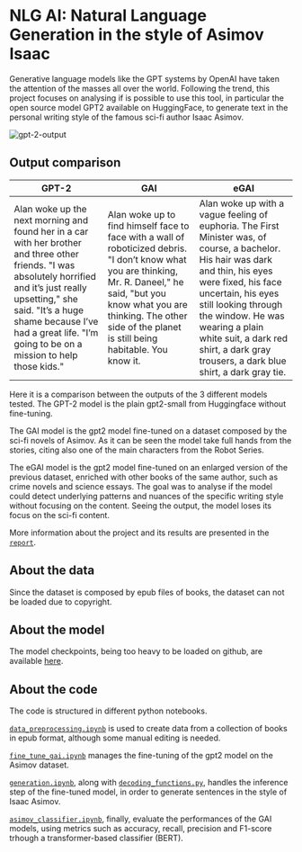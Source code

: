 # NLG AI: Natural Language Generation in the style of Asimov Isaac 
Generative language models like the GPT systems by OpenAI have taken the attention of the masses all over the world. Following the trend, this project focuses on analysing if is possible to use this tool, in particular the open source model GPT2 available on HuggingFace, to generate text in the personal writing style of the famous sci-fi author Isaac Asimov.

![gpt-2-output](https://github.com/LucaCorvitto/GAI_gpt2/assets/87773518/0acbc5fd-3364-42aa-a38c-8fbd9e1419a1)

## Output comparison
| GPT-2 |  GAI  | eGAI  |
| ----- | ----  | ----- |
| Alan woke up the next morning and found her in a car with her brother and three other friends. "I was absolutely horrified and it’s just really upsetting," she said. "It’s a huge shame because I’ve had a great life. "I’m going to be on a mission to help those kids." | Alan woke up to find himself face to face with a wall of roboticized debris. "I don’t know what you are thinking, Mr. R. Daneel," he said, "but you know what you are thinking. The other side of the planet is still being habitable. You know it. |  Alan woke up with a vague feeling of euphoria. The First Minister was, of course, a bachelor. His hair was dark and thin, his eyes were fixed, his face uncertain, his eyes still looking through the window. He was wearing a plain white suit, a dark red shirt, a dark gray trousers, a dark blue shirt, a dark gray tie. |

Here it is a comparison between the outputs of the 3 different models tested. The GPT-2 model is the plain gpt2-small from Huggingface without fine-tuning.

The GAI model is the gpt2 model fine-tuned on a dataset composed by the sci-fi novels of Asimov. As it can be seen the model take full hands from the stories, citing also one of the main characters from the Robot Series.

The eGAI model is the gpt2 model fine-tuned on an enlarged version of the previous dataset, enriched with other books of the same author, such as crime novels and science essays. The goal was to analyse if the model could detect underlying patterns and nuances of the specific writing style without focusing on the content. Seeing the output, the model loses its focus on the sci-fi content.

More information about the project and its results are presented in the [`report`](report.pdf).

## About the data
Since the dataset is composed by epub files of books, the dataset can not be loaded due to copyright.

## About the model
The model checkpoints, being too heavy to be loaded on github, are available [here](https://drive.google.com/drive/folders/1cwLcoa0xdbkVNu3dZ2jMMqjkh9z37rPt?usp=sharing).

## About the code
The code is structured in different python notebooks.

[`data_preprocessing.ipynb`](data_preprocessing.ipynb) is used to create data from a collection of books in epub format, although some manual editing is needed.

[`fine_tune_gai.ipynb`](fine_tune_gai.ipynb) manages the fine-tuning of the gpt2 model on the Asimov dataset.

[`generation.ipynb`](generation.ipynb), along with [`decoding_functions.py`](utils/decoding_functions.py), handles the inference step of the fine-tuned model, in order to generate sentences in the style of Isaac Asimov.

[`asimov_classifier.ipynb`](asimov_classifier.ipynb), finally, evaluate the performances of the GAI models, using metrics such as accuracy, recall, precision and F1-score trhough a transformer-based classifier (BERT).
